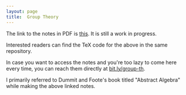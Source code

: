 ```yaml
---
layout: page
title:	Group Theory
---
```


The link to the notes in PDF is [this](https://bit.ly/group-th). It is still a work in progress.

Interested readers can find the TeX code for the above in the same repository.

In case you want to access the notes and you're too lazy to come here every time, you can reach them directly at [bit.ly/group-th](https://bit.ly/group-th).

I primarily referred to Dummit and Foote's book titled "Abstract Algebra" while making the above linked notes.